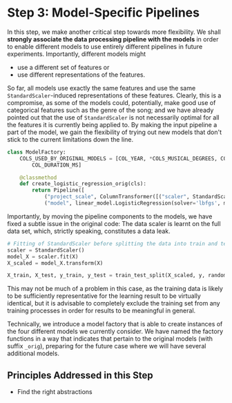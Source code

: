 # Step 3: Model-Specific Pipelines

In this step, we make another critical step towards more flexibility.
We shall **strongly associate the data processing pipeline with the models** in order
to enable different models to use entirely different pipelines in future experiments.
Importantly, different models might
  * use a different set of features or
  * use different representations of the features.

So far, all models use exactly the same features and use
the same `StandardScaler`-induced representations of these features.
Clearly, this is a compromise, as some of the models could, potentially,
make good use of categorical features such as the genre of the song; 
and we have already pointed out that the use of `StandardScaler` is not 
necessarily optimal for all the features it is currently being applied to.
By making the input pipeline a part of the model, we gain the flexibility of
trying out new models that don't stick to the current limitations down the line.

```python
class ModelFactory:
    COLS_USED_BY_ORIGINAL_MODELS = [COL_YEAR, *COLS_MUSICAL_DEGREES, COL_KEY, COL_MODE, COL_TEMPO, COL_TIME_SIGNATURE, COL_LOUDNESS,
        COL_DURATION_MS]

    @classmethod
    def create_logistic_regression_orig(cls):
        return Pipeline([
            ("project_scale", ColumnTransformer([("scaler", StandardScaler(), cls.COLS_USED_BY_ORIGINAL_MODELS)])),
            ("model", linear_model.LogisticRegression(solver='lbfgs', max_iter=1000))])
```

Importantly, by moving the pipeline components to the models, we have fixed a
subtle issue in the original code: The data scaler is learnt on the full data
set, which, strictly speaking, constitutes a data leak.
````python
# Fitting of StandardScaler before splitting the data into train and test may result in a data leak
scaler = StandardScaler()
model_X = scaler.fit(X)
X_scaled = model_X.transform(X)

X_train, X_test, y_train, y_test = train_test_split(X_scaled, y, random_state=42, test_size=0.3, shuffle=True)
````
This may not be much of a problem in this case, as the training data is likely to be
sufficiently representative for the learning result to be virtually identical,
but it is advisable to completely exclude the training set from any training
processes in order for results to be meaningful in general.

Technically, we introduce a model factory that is able to create instances of the four different models
we currently consider. 
We have named the factory functions in a way that indicates that pertain to the original
models (with suffix `_orig`), preparing for the future case where we will have
several additional models.


## Principles Addressed in this Step

* Find the right abstractions
